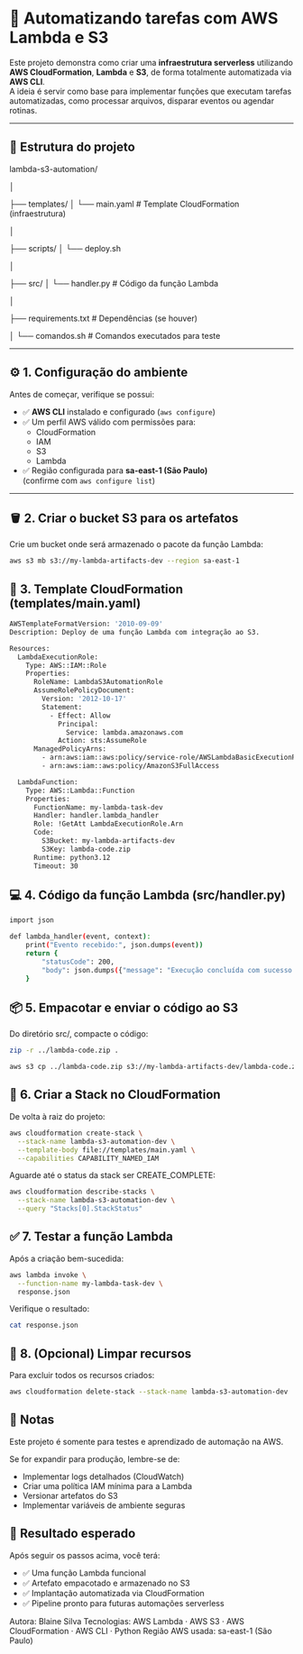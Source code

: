 # 🚀 Automatizando tarefas com AWS Lambda e S3

Este projeto demonstra como criar uma **infraestrutura serverless** utilizando **AWS CloudFormation**, **Lambda** e **S3**, de forma totalmente automatizada via **AWS CLI**.  
A ideia é servir como base para implementar funções que executam tarefas automatizadas, como processar arquivos, disparar eventos ou agendar rotinas.

---

## 🧩 Estrutura do projeto

lambda-s3-automation/

│

├── templates/
│ └── main.yaml # Template CloudFormation (infraestrutura)

│

├── scripts/
│ └── deploy.sh

│

├── src/
│ └── handler.py # Código da função Lambda

│

├── requirements.txt # Dependências (se houver)

│
└── comandos.sh # Comandos executados para teste


---

## ⚙️ 1. Configuração do ambiente

Antes de começar, verifique se possui:

- ✅ **AWS CLI** instalado e configurado (`aws configure`)
- ✅ Um perfil AWS válido com permissões para:
  - CloudFormation
  - IAM
  - S3
  - Lambda
- ✅ Região configurada para **sa-east-1 (São Paulo)**  
  (confirme com `aws configure list`)

---

## 🪣 2. Criar o bucket S3 para os artefatos

Crie um bucket onde será armazenado o pacote da função Lambda:

```bash
aws s3 mb s3://my-lambda-artifacts-dev --region sa-east-1
```

## 🧾 3. Template CloudFormation (templates/main.yaml)

```bash
AWSTemplateFormatVersion: '2010-09-09'
Description: Deploy de uma função Lambda com integração ao S3.

Resources:
  LambdaExecutionRole:
    Type: AWS::IAM::Role
    Properties:
      RoleName: LambdaS3AutomationRole
      AssumeRolePolicyDocument:
        Version: '2012-10-17'
        Statement:
          - Effect: Allow
            Principal:
              Service: lambda.amazonaws.com
            Action: sts:AssumeRole
      ManagedPolicyArns:
        - arn:aws:iam::aws:policy/service-role/AWSLambdaBasicExecutionRole
        - arn:aws:iam::aws:policy/AmazonS3FullAccess

  LambdaFunction:
    Type: AWS::Lambda::Function
    Properties:
      FunctionName: my-lambda-task-dev
      Handler: handler.lambda_handler
      Role: !GetAtt LambdaExecutionRole.Arn
      Code:
        S3Bucket: my-lambda-artifacts-dev
        S3Key: lambda-code.zip
      Runtime: python3.12
      Timeout: 30
```

## 💻 4. Código da função Lambda (src/handler.py)

```bash
import json

def lambda_handler(event, context):
    print("Evento recebido:", json.dumps(event))
    return {
        "statusCode": 200,
        "body": json.dumps({"message": "Execução concluída com sucesso!"})
    }
```

## 📦 5. Empacotar e enviar o código ao S3

Do diretório src/, compacte o código:

```bash
zip -r ../lambda-code.zip .
```

```bash
aws s3 cp ../lambda-code.zip s3://my-lambda-artifacts-dev/lambda-code.zip
```

## 🧱 6. Criar a Stack no CloudFormation

De volta à raiz do projeto:

```bash
aws cloudformation create-stack \
  --stack-name lambda-s3-automation-dev \
  --template-body file://templates/main.yaml \
  --capabilities CAPABILITY_NAMED_IAM
```

Aguarde até o status da stack ser CREATE_COMPLETE:

```bash
aws cloudformation describe-stacks \
  --stack-name lambda-s3-automation-dev \
  --query "Stacks[0].StackStatus"
```

## ✅ 7. Testar a função Lambda

Após a criação bem-sucedida:

```bash
aws lambda invoke \
  --function-name my-lambda-task-dev \
  response.json
```

Verifique o resultado:

```bash
cat response.json
```

## 🧹 8. (Opcional) Limpar recursos

Para excluir todos os recursos criados:

```bash
aws cloudformation delete-stack --stack-name lambda-s3-automation-dev
```

## 📘 Notas

Este projeto é somente para testes e aprendizado de automação na AWS.

Se for expandir para produção, lembre-se de:
- Implementar logs detalhados (CloudWatch)
- Criar uma política IAM mínima para a Lambda
- Versionar artefatos do S3
- Implementar variáveis de ambiente seguras

## 🏁 Resultado esperado

Após seguir os passos acima, você terá:
- ✅ Uma função Lambda funcional
- ✅ Artefato empacotado e armazenado no S3
- ✅ Implantação automatizada via CloudFormation
- ✅ Pipeline pronto para futuras automações serverless

Autora: Blaine Silva
Tecnologias: AWS Lambda · AWS S3 · AWS CloudFormation · AWS CLI · Python
Região AWS usada: sa-east-1 (São Paulo)
